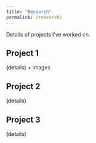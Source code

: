 ```yaml
---
title: "Research"
permalink: /research/
---
```

Details of projects I've worked on.

## Project 1

(details) + images

## Project 2

(details)

## Project 3

(details)
